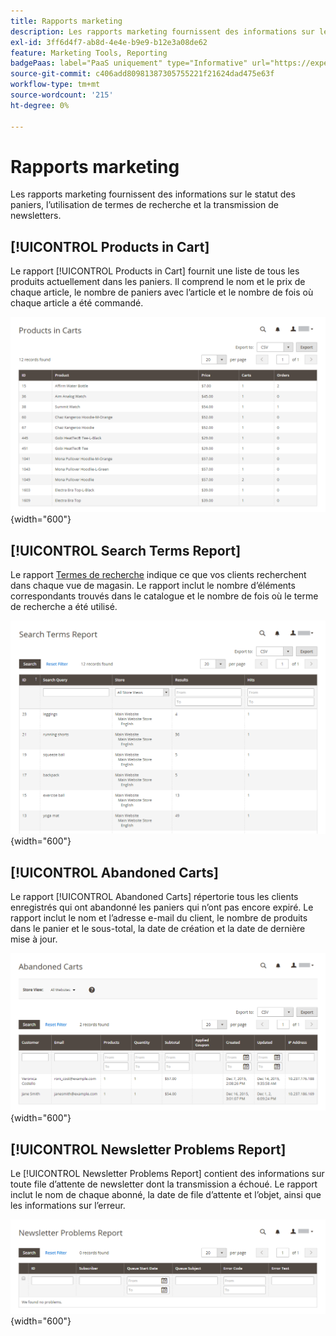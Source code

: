 ```yaml
---
title: Rapports marketing
description: Les rapports marketing fournissent des informations sur le statut des paniers, l’utilisation de termes de recherche et la transmission de newsletters.
exl-id: 3ff6d4f7-ab8d-4e4e-b9e9-b12e3a08de62
feature: Marketing Tools, Reporting
badgePaas: label="PaaS uniquement" type="Informative" url="https://experienceleague.adobe.com/en/docs/commerce/user-guides/product-solutions" tooltip="S’applique uniquement aux projets Adobe Commerce on Cloud (infrastructure PaaS gérée par Adobe) et aux projets On-premise."
source-git-commit: c406add80981387305755221f21624dad475e63f
workflow-type: tm+mt
source-wordcount: '215'
ht-degree: 0%

---
```


# Rapports marketing

Les rapports marketing fournissent des informations sur le statut des paniers, l’utilisation de termes de recherche et la transmission de newsletters.

## [!UICONTROL Products in Cart]

Le rapport [!UICONTROL Products in Cart] fournit une liste de tous les produits actuellement dans les paniers. Il comprend le nom et le prix de chaque article, le nombre de paniers avec l’article et le nombre de fois où chaque article a été commandé.

![Rapport Produits dans le panier](./assets/products-in-cart.png){width="600"}

## [!UICONTROL Search Terms Report]

Le rapport [Termes de recherche](../catalog/search-terms.md#search-terms-report) indique ce que vos clients recherchent dans chaque vue de magasin. Le rapport inclut le nombre d’éléments correspondants trouvés dans le catalogue et le nombre de fois où le terme de recherche a été utilisé.

![Rapport Termes de recherche](./assets/search-terms.png){width="600"}

## [!UICONTROL Abandoned Carts]

Le rapport [!UICONTROL Abandoned Carts] répertorie tous les clients enregistrés qui ont abandonné les paniers qui n’ont pas encore expiré. Le rapport inclut le nom et l’adresse e-mail du client, le nombre de produits dans le panier et le sous-total, la date de création et la date de dernière mise à jour.

![Rapport Paniers abandonnés](./assets/abandoned-carts.png){width="600"}

## [!UICONTROL Newsletter Problems Report]

Le [!UICONTROL Newsletter Problems Report] contient des informations sur toute file d’attente de newsletter dont la transmission a échoué. Le rapport inclut le nom de chaque abonné, la date de file d’attente et l’objet, ainsi que les informations sur l’erreur.

![Rapport sur les problèmes de newsletter](./assets/newsletter-problems.png){width="600"}
